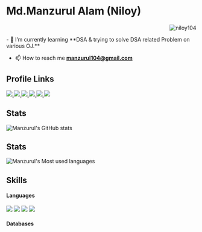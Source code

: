 <h1>Md.Manzurul Alam (Niloy)</h1>
<p align="right"><img src="https://komarev.com/ghpvc/?username=niloy104" alt="niloy104" /> </p>
- 🌱 I’m currently learning **DSA & trying to solve DSA related Problem on various OJ.** <br>

- 📫 How to reach me **manzurul104@gmail.com**


<h2> Profile Links</h2>
<a href="" target="_blank"> <img
        src="https://img.shields.io/badge/Codeforces-445f9d?style=for-the-badge&logo=Codeforces&logoColor=white">
</a>
<a href="https://www.codechef.com/users/niloy104" target="_blank"> <img
        src="https://img.shields.io/badge/CodeChef-%23964B00.svg?style=for-the-badge&logo=CodeChef&logoColor=white">
</a>
<a href="https://leetcode.com/niloy104/" target="_blank"> <img
        src="https://img.shields.io/badge/LeetCode-000000?style=for-the-badge&logo=LeetCode&logoColor=#d16c06">
</a>
<a href="https://www.facebook.com/nilunebula" target="_blank"> <img
        src="https://img.shields.io/badge/Facebook-1877F2?style=for-the-badge&logo=facebook&logoColor=white">
</a>
<a href="https://www.linkedin.com/in/md-manzurul-alam-573b241b6/" target="_blank"> <img
        src="https://img.shields.io/badge/LinkedIn-0077B5?style=for-the-badge&logo=linkedin&logoColor=white">
</a>
<a href="https://stackoverflow.com/users/16547760/manzurul" target="_blank"> <img
        src="https://img.shields.io/badge/Stack_Overflow-FE7A16?style=for-the-badge&logo=stack-overflow&logoColor=white">
</a>


<h2> Stats </h2>

![Manzurul's GitHub
stats](https://github-readme-stats.vercel.app/api?username=niloy104&show_icons=true&count_private=true&theme=great-gatsby)<br>

<h2> Stats </h2>

![Manzurul's Most used
languages](https://github-readme-stats.vercel.app/api/top-langs/?username=niloy104&theme=blue-green)<br>
<h2> Skills </h2>

<h4> Languages </h4>
<span>
    <img src="https://img.shields.io/badge/C-00599C?style=for-the-badge&logo=c&logoColor=white">
    <img src="https://img.shields.io/badge/C%2B%2B-00599C?style=for-the-badge&logo=c%2B%2B&logoColor=white">
    <img src="https://img.shields.io/badge/Python-3776AB?style=for-the-badge&logo=python&logoColor=white">
    <img src="https://img.shields.io/badge/Java-ED8B00?style=for-the-badge&logo=java&logoColor=white">



</span>



<h4> Databases </h4>

